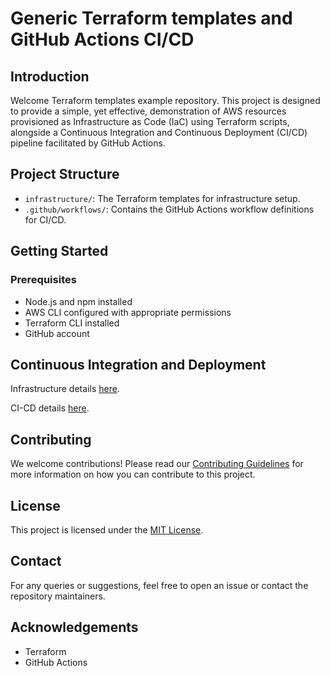 # Generic Terraform templates and GitHub Actions CI/CD

## Introduction
Welcome Terraform templates example repository. This project is designed to provide a simple, yet effective, demonstration of AWS resources provisioned as Infrastructure as Code (IaC) using Terraform scripts, alongside a Continuous Integration and Continuous Deployment (CI/CD) pipeline facilitated by GitHub Actions.

## Project Structure
- `infrastructure/`: The Terraform templates for infrastructure setup.
- `.github/workflows/`: Contains the GitHub Actions workflow definitions for CI/CD.

## Getting Started

### Prerequisites
- Node.js and npm installed
- AWS CLI configured with appropriate permissions
- Terraform CLI installed
- GitHub account

## Continuous Integration and Deployment

Infrastructure details [here](/infrastructure/readme.md).

CI-CD details [here](/.github/workflows/readme.md).

## Contributing

We welcome contributions! Please read our [Contributing Guidelines](CONTRIBUTING) for more information on how you can contribute to this project.

## License
This project is licensed under the [MIT License](LICENSE).

## Contact
For any queries or suggestions, feel free to open an issue or contact the repository maintainers.

## Acknowledgements
- Terraform
- GitHub Actions
